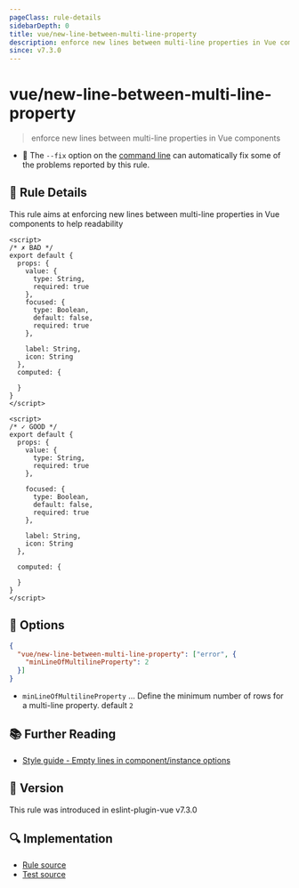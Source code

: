 ```yaml
---
pageClass: rule-details
sidebarDepth: 0
title: vue/new-line-between-multi-line-property
description: enforce new lines between multi-line properties in Vue components
since: v7.3.0
---
```


# vue/new-line-between-multi-line-property

> enforce new lines between multi-line properties in Vue components

- :wrench: The `--fix` option on the [command line](https://eslint.org/docs/user-guide/command-line-interface#fixing-problems) can automatically fix some of the problems reported by this rule.

## :book: Rule Details

This rule aims at enforcing new lines between multi-line properties in Vue components to help readability

<eslint-code-block fix :rules="{'vue/new-line-between-multi-line-property': ['error']}">

```vue
<script>
/* ✗ BAD */
export default {
  props: {
    value: {
      type: String,
      required: true
    },
    focused: {
      type: Boolean,
      default: false,
      required: true
    },

    label: String,
    icon: String
  },
  computed: {

  }
}
</script>
```

</eslint-code-block>

<eslint-code-block fix :rules="{'vue/new-line-between-multi-line-property': ['error']}">

```vue
<script>
/* ✓ GOOD */
export default {
  props: {
    value: {
      type: String,
      required: true
    },

    focused: {
      type: Boolean,
      default: false,
      required: true
    },

    label: String,
    icon: String
  },

  computed: {
    
  }
}
</script>
```

</eslint-code-block>

## :wrench: Options

```json
{
  "vue/new-line-between-multi-line-property": ["error", {
    "minLineOfMultilineProperty": 2
  }]
}
```

- `minLineOfMultilineProperty` ... Define the minimum number of rows for a multi-line property. default `2`

## :books: Further Reading

- [Style guide - Empty lines in component/instance options](https://vuejs.org/style-guide/rules-recommended.html#empty-lines-in-component-instance-options)

## :rocket: Version

This rule was introduced in eslint-plugin-vue v7.3.0

## :mag: Implementation

- [Rule source](https://github.com/vuejs/eslint-plugin-vue/blob/master/lib/rules/new-line-between-multi-line-property.js)
- [Test source](https://github.com/vuejs/eslint-plugin-vue/blob/master/tests/lib/rules/new-line-between-multi-line-property.js)

